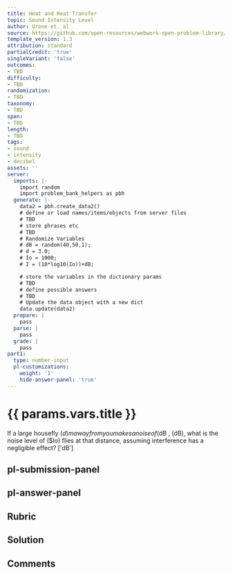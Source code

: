 ```yaml
---
title: Heat and Heat Transfer
topic: Sound Intensity Level
author: Urone et. al
source: https://github.com/open-resources/webwork-open-problem-library/tree/master/Contrib/BrockPhysics/College_Physics_Urone/17.Physics_of_Hearing/17-03.Sound_Intensity_Level/NU_U17_17_03_012.pg
template_version: 1.3
attribution: standard
partialCredit: 'true'
singleVariant: 'false'
outcomes:
- TBD
difficulty:
- TBD
randomization:
- TBD
taxonomy:
- TBD
span:
- TBD
length:
- TBD
tags:
- sound
- intensity
- decibel
assets: ''
server:
  imports: |-
    import random
    import problem_bank_helpers as pbh
  generate: |-
    data2 = pbh.create_data2()
    # define or load names/items/objects from server files
    # TBD
    # store phrases etc
    # TBD
    # Randomize Variables
    # dB = random(40,50,1);
    # d = 3.0;
    # Io = 1000;
    # I = (10*log10(Io))+dB;

    # store the variables in the dictionary params
    # TBD
    # define possible answers
    # TBD
    # Update the data object with a new dict
    data.update(data2)
  prepare: |
    pass
  parse: |
    pass
  grade: |
    pass
part1:
  type: number-input
  pl-customizations:
    weight: '1'
    hide-answer-panel: 'true'
---
```


# {{ params.vars.title }} 


If a large housefly ($d) m away from you makes a noise of ($dB , (dB), what is the noise level of ($Io) flies at that distance, assuming interference has a negligible effect?
['dB']

## pl-submission-panel 


## pl-answer-panel 


## Rubric 


## Solution 


## Comments 


